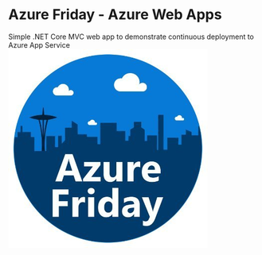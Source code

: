 # Azure Friday - Azure Web Apps
Simple .NET Core MVC web app to demonstrate continuous deployment to Azure App Service
<img src="/wwwroot/Content/images/AzFriday.jpg"/>
